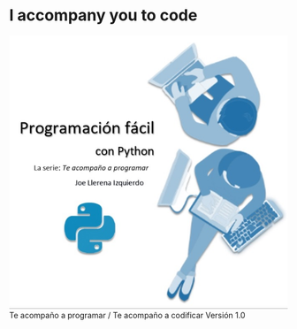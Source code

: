 # I accompany you to code
![Imagen](https://github.com/joellerena/I_accompany_you_to_code/blob/master/images/py1.jpg)
Te acompaño a programar / Te acompaño a codificar
Versión 1.0
